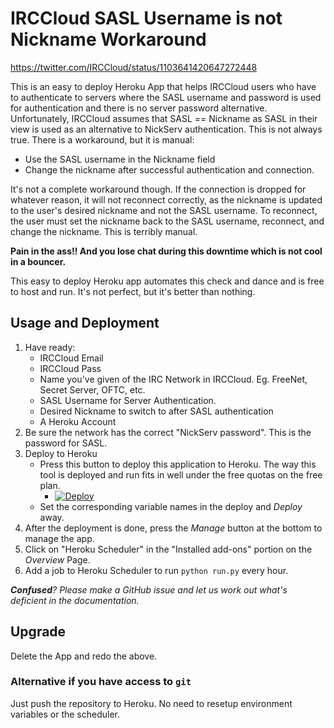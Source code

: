 # IRCCloud SASL Username is not Nickname Workaround

https://twitter.com/IRCCloud/status/1103641420647272448

This is an easy to deploy Heroku App that helps IRCCloud users who have to authenticate to servers where the SASL 
username and password is used for authentication and there is no server password alternative. Unfortunately, IRCCloud
assumes that SASL == Nickname as SASL in their view is used as an alternative to NickServ authentication.
This is not always true. There is a workaround, but it is manual:

* Use the SASL username in the Nickname field
* Change the nickname after successful authentication and connection.

It's not a complete workaround though. If the connection is dropped for whatever reason, it will not reconnect 
correctly, as the nickname is updated to the user's desired nickname and not the SASL username. To reconnect, the 
user must set the nickname back to the SASL username, reconnect, and change the nickname. This is terribly manual.

**Pain in the ass!! And you lose chat during this downtime which is not cool in a bouncer.**

This easy to deploy Heroku app automates this check and dance and is free to host and run. It's not perfect, but it's 
better than nothing.
 
## Usage and Deployment

1. Have ready:    
    * IRCCloud Email
    * IRCCloud Pass
    * Name you've given of the IRC Network in IRCCloud. Eg. FreeNet, Secret Server, OFTC, etc.
    * SASL Username for Server Authentication.
    * Desired Nickname to switch to after SASL authentication
    * A Heroku Account
2. Be sure the network has the correct "NickServ password". This is the password for SASL.
3. Deploy to Heroku
    * Press this button to deploy this application to Heroku. 
    The way this tool is deployed and run fits in well under the free quotas on the free plan. 
        * [![Deploy](https://www.herokucdn.com/deploy/button.svg)](https://heroku.com/deploy)
    * Set the corresponding variable names in the deploy and *Deploy* away.
4. After the deployment is done, press the *Manage* button at the bottom to manage the app.
5. Click on "Heroku Scheduler" in the "Installed add-ons" portion on the *Overview* Page. 
6. Add a job to Heroku Scheduler to run `python run.py` every hour.
 
***Confused**? Please make a GitHub issue and let us work out what's deficient in the documentation.*
   
## Upgrade

Delete the App and redo the above. 

### Alternative if you have access to `git`

Just push the repository to Heroku. No need to resetup environment variables or the scheduler.
